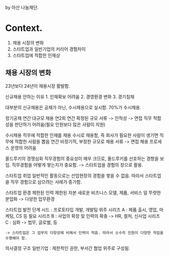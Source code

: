 
by 아산 나눔재단.

# Context.

1. 채용 시장의 변화
2. 스타트업과 일반기업의 커리어 경험차이
3. 스타트업에 적합한 인재상

## 채용 시장의 변화

23년보다 24년이 채용시장 활발함.

신규채용 안하는 이유 
	1. 인재확보 어려움
	2. 경영환경 변화
	3. 경기침채

대부분의 신규채용은 공채가 아닌, 수시채용으로 실시함. 70%가 수시채용.

정기공채
	연간 대규모 채용
	연2회
	연간 확정된 규모
	서류 -> 인적성 -> 면접
	직무 적합성을 판단하기 어려움(필요 인원보다 많은 사람이 지원)

수시채용
	직무에 적합한 인재를 채용
	수시로 채용함, 즉 회사가 필요한 사람이 생기면 직무에 적합한 사람을 뽑음
	연간 비정기적, 부정한 규모로 채용
	서류 -> 면접
	채용 프로세스 운영의 어려움

올드루키의 경쟁심화
	직무경험의 중요성이 매우 크므로, 올드루키를 선호하는 경향을 보임.
	직무경험을 어떻게 쌓는지가 중요함. -> 스타트업을 경험의 장으로 활용.

스타트업 취업
	일반적인 활동으로는 산업현장의 경험을 쌓을 수 없음.
	따라서 스타트업을 직무 경험으로 삼으려는 사례가 증가함.

스타트업 환경
	제한된 인력
	제한된 자본
	새로운 비즈니스 모델, 제품, 서비스
	덜 뚜렷한 분업화 -> 다양한 업무환경

스타트업 발전 단계
	시드 : 프로토타입 개발, 개발팀 위주
	시리즈 A : 제품 출시, 영업, 마케팅, CS 등 필요
	시리즈 B : 사업의 확장 및 인력의 확충 -> HR, 컬처, 신사업
	시리즈 C : 심화 -> 법무, 글로벌, 등
	
	-> 스타트업은 그 업무의 다양성에 비해서 인력이 적음. 따라서 소수의 인원이 다양한 작업을 수행해야 함.

의사결정 구조
	일반기업 : 제한적인 권한, 부서간 협업 위주로 구성됨.
	
